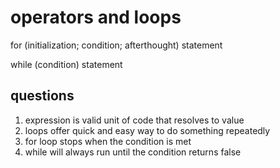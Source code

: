 # operators and loops

for (initialization; condition; afterthought)
statement

while (condition)
statement

## questions

1. expression is valid unit of code that resolves to value
2. loops offer quick and easy way to do something repeatedly
3. for loop stops when the condition is met
4. while will always run until the condition returns false
